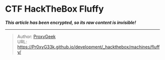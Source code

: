 # CTF HackTheBox Fluffy

_**This article has been encrypted, so its raw content is invisible!**_

---

> Author: [ProxyGeek](https://github.com/Pr0xyG33k)  
> URL: https://Pr0xyG33k.github.io/development/_hackthebox/machines/fluffy/  

